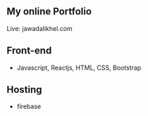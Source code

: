 ## My online Portfolio

Live: jawadalikhel.com


## Front-end
- Javascript, Reactjs, HTML, CSS, Bootstrap

## Hosting
- firebase 
